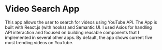 # Video Search App
This app allows the user to search for videos using YouTube API. The App is built with React.js (with hooks) and Semantic UI. I used Axios for handling API interaction and focused on building reusable components that I implemented in several other apps. By default, the app shows current five most trending videos on YouTube.
